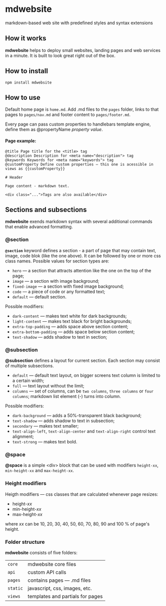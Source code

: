 # mdwebsite
markdown-based web site with predefined styles and syntax extensions

## How it works

**mdwebsite** helps to deploy small websites, landing pages and web services in a minute. 
It is built to look great right out of the box.

## How to install

    npm install mdwebsite
    
## How to use

Default home page is `home.md`.
Add .md files to the `pages` folder, links to that pages to `pages/nav.md` and footer content to `pages/footer.md`.

Every page can pass custom properties to handlebars template engine, define them as @propertyName *property value*.

#### Page example:

    @title Page title for the <title> tag
    @description Description for <meta name="description"> tag
    @keywords Keywords for <meta name="keywords"> tag
    @customProperty Define custom properties — this one is acessible in views as {{customProperty}}

    # Header
    
    Page content - markdown text.
    
    <div class="...">Tags are also available</div>


## Sections and subsections

**mdwebsite** exends markdown syntax with several additional commands that enable advanced formatting.

### @section

**`@section`** keyword defines a section - a part of page that may contain text, image, code blok (like the one above).
It can be followed by one or more css class names. Possible values for section types are:

- `hero` — a section that attracts attention like the one on the top of the page;
- `image` — a section with image background;
- `fixed-image` — a section with fixed image background;
- `code` — a piece of code or any formatted text;
- `default` — default section.

Possible modifiers:

- `dark-content` — makes text white for dark backgrounds;
- `light-content` — makes text black for bright backgrounds;
- `extra-top-padding` — adds space above section content;
- `extra-bottom-padding` — adds space below section content;
- `text-shadow` — adds shadow to text in section;


### @subsection

**@subsection** defines a layout for current section. Each section may consist of multiple subsections.

- `default` — default text layout, on bigger screens text column is limited to a certain width;
- `full` — text layout without the limit;
- `columns` — set of columns, can be `two columns`, `three columns` or `four columns`;
  markdown list element (-) turns into column.

Possible modifiers:

- `dark-background` — adds a 50%-transparent black background;
- `text-shadow` — adds shadow to text in subsection;
- `secondary` — makes text smaller;
- `text-align-left`, `text-align-center` and `text-align-right` control text alignment;
- `text-strong` — makes text bold.

### @space

**@space** is a simple &lt;div> block that can be used with modifiers `height-xx`, `min-height-xx` and `max-height-xx`.

### Height modifiers

Heigth modifiers — css classes that are calculated whenever page resizes:

- height-*xx*
- min-height-*xx*
- max-height-*xx*

where *xx* can be 10, 20, 30, 40, 50, 60, 70, 80, 90 and 100 % of page's height.

### Folder structure

**mdwebsite** consists of five folders:

| | |
| --- | --- |
|`core` | mdwebsite core files|
|`api` | custom API calls|
|`pages` | contains pages — .md files|
|`static` | javascript, css, images, etc.|
|`views` | templates and partials for pages|
